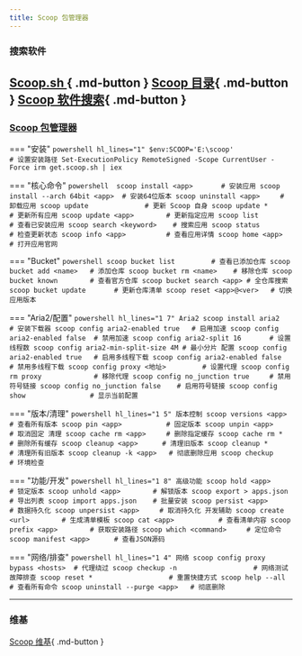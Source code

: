 ```yaml
---
title: Scoop 包管理器
---
```


### 搜索软件
[Scoop.sh ](https://scoop.sh/){ .md-button }
[Scoop 目录](https://rasa.github.io/scoop-directory/search){ .md-button }
[Scoop 软件搜索](https://scoop.eallion.com/){ .md-button }
---

### [Scoop 包管理器](https://github.com/ScoopInstaller/Scoop "来自Scoop官网")

=== "安装" 
	```powershell hl_lines="1"
	$env:SCOOP='E:\scoop'				# 设置安装路径
	Set-ExecutionPolicy RemoteSigned -Scope CurrentUser -Force
	irm get.scoop.sh | iex
	```
	
=== "核心命令"
	```powershell 
	scoop install <app>       # 安装应用
	scoop install --arch 64bit <app>  # 安装64位版本
	scoop uninstall <app>     # 卸载应用
	scoop update              # 更新 Scoop 自身
	scoop update *            # 更新所有应用
	scoop update <app>        # 更新指定应用
	scoop list                # 查看已安装应用
	scoop search <keyword>    # 搜索应用
	scoop status              # 检查更新状态
	scoop info <app>          # 查看应用详情
	scoop home <app>          # 打开应用官网
	```

=== "Bucket"
	```powershell
	scoop bucket list         # 查看已添加仓库
	scoop bucket add <name>   # 添加仓库
	scoop bucket rm <name>    # 移除仓库
	scoop bucket known        # 查看官方仓库
	scoop bucket search <app> # 全仓库搜索
	scoop bucket update       # 更新仓库清单
	scoop reset <app>@<ver>   # 切换应用版本
	```

=== "Aria2/配置"
	```powershell hl_lines="1 7"
	Aria2
	scoop install aria2               # 安装下载器
	scoop config aria2-enabled true   # 启用加速
	scoop config aria2-enabled false  # 禁用加速
	scoop config aria2-split 16       # 设置线程数
	scoop config aria2-min-split-size 4M # 最小分片
	配置
	scoop config aria2-enabled true   # 启用多线程下载
	scoop config aria2-enabled false  # 禁用多线程下载
	scoop config proxy <地址>         # 设置代理
	scoop config rm proxy             # 移除代理
	scoop config no_junction true     # 禁用符号链接
	scoop config no_junction false    # 启用符号链接
	scoop config show                # 显示当前配置
	```

=== "版本/清理"
	```powershell hl_lines="1 5"
	版本控制
	scoop versions <app>      # 查看所有版本
	scoop pin <app>           # 固定版本
	scoop unpin <app>         # 取消固定
	清理
	scoop cache rm <app>     # 删除指定缓存
	scoop cache rm *         # 删除所有缓存
	scoop cleanup <app>      # 清理旧版本
	scoop cleanup *          # 清理所有旧版本
	scoop cleanup -k <app>   # 彻底删除应用
	scoop checkup            # 环境检查
	```

=== "功能/开发"
	```powershell hl_lines="1 8"
	高级功能
	scoop hold <app>          # 锁定版本
	scoop unhold <app>        # 解锁版本
	scoop export > apps.json  # 导出列表
	scoop import apps.json    # 批量安装
	scoop persist <app>       # 数据持久化
	scoop unpersist <app>     # 取消持久化
    开发辅助
	scoop create <url>        # 生成清单模板
	scoop cat <app>           # 查看清单内容
	scoop prefix <app>        # 获取安装路径
	scoop which <command>     # 定位命令
	scoop manifest <app>      # 查看JSON源码
	```

=== "网络/排查"
	```powershell hl_lines="1 4"
	网络
	scoop config proxy bypass <hosts>  # 代理绕过
	scoop checkup -n                   # 网络测试
	故障排查
	scoop reset *                   # 重置快捷方式
	scoop help --all                # 查看所有命令
	scoop uninstall --purge <app>   # 彻底删除
	```
	
---

### 维基
[Scoop 维基](https://github.com/ScoopInstaller/Scoop/wiki){ .md-button }




